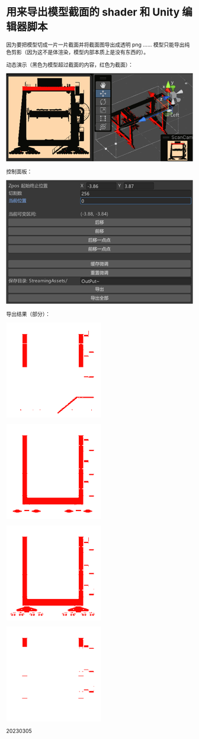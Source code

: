 # 用来导出模型截面的 shader 和 Unity 编辑器脚本

因为要把模型切成一片一片截面并将截面图导出成透明 png …… 模型只能导出纯色剪影（因为这不是体渲染，模型内部本质上是没有东西的）。

动态演示（黑色为模型超过截面的内容，红色为截面）：



![anim](Assets/Res/result/anim.gif)

控制面板：

![ctrlPanel](Assets/Res/result/ctrlPanel.png)

导出结果（部分）：

![38](Assets/Res/result/38.png)

![45](Assets/Res/result/45.png)

![49](Assets/Res/result/49.png)

![55](Assets/Res/result/55.png)

20230305